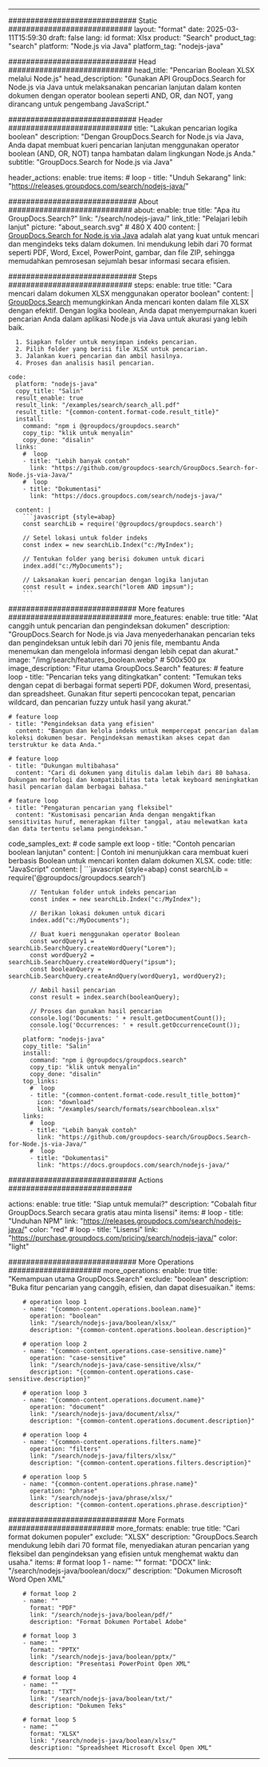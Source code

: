 
---
############################# Static ############################
layout: "format"
date:  2025-03-11T15:59:30
draft: false
lang: id
format: Xlsx
product: "Search"
product_tag: "search"
platform: "Node.js via Java"
platform_tag: "nodejs-java"

############################# Head ############################
head_title: "Pencarian Boolean XLSX melalui Node.js"
head_description: "Gunakan API GroupDocs.Search for Node.js via Java untuk melaksanakan pencarian lanjutan dalam konten dokumen dengan operator boolean seperti AND, OR, dan NOT, yang dirancang untuk pengembang JavaScript."

############################# Header ############################
title: "Lakukan pencarian logika boolean" 
description: "Dengan GroupDocs.Search for Node.js via Java, Anda dapat membuat kueri pencarian lanjutan menggunakan operator boolean (AND, OR, NOT) tanpa hambatan dalam lingkungan Node.js Anda."
subtitle: "GroupDocs.Search for Node.js via Java" 

header_actions:
  enable: true
  items:
    #  loop
    - title: "Unduh Sekarang"
      link: "https://releases.groupdocs.com/search/nodejs-java/"
      
############################# About ############################
about:
    enable: true
    title: "Apa itu GroupDocs.Search?"
    link: "/search/nodejs-java/"
    link_title: "Pelajari lebih lanjut"
    picture: "about_search.svg" # 480 X 400
    content: |
       [GroupDocs.Search for Node.js via Java](/search/nodejs-java/) adalah alat yang kuat untuk mencari dan mengindeks teks dalam dokumen. Ini mendukung lebih dari 70 format seperti PDF, Word, Excel, PowerPoint, gambar, dan file ZIP, sehingga memudahkan pemrosesan sejumlah besar informasi secara efisien.

############################# Steps ############################
steps:
    enable: true
    title: "Cara mencari dalam dokumen XLSX menggunakan operator boolean"
    content: |
      [GroupDocs.Search](/search/nodejs-java/) memungkinkan Anda mencari konten dalam file XLSX dengan efektif. Dengan logika boolean, Anda dapat menyempurnakan kueri pencarian Anda dalam aplikasi Node.js via Java untuk akurasi yang lebih baik.
      
      1. Siapkan folder untuk menyimpan indeks pencarian.
      2. Pilih folder yang berisi file XLSX untuk pencarian.
      3. Jalankan kueri pencarian dan ambil hasilnya.
      4. Proses dan analisis hasil pencarian.
   
    code:
      platform: "nodejs-java"
      copy_title: "Salin"
      result_enable: true
      result_link: "/examples/search/search_all.pdf"
      result_title: "{common-content.format-code.result_title}"
      install:
        command: "npm i @groupdocs/groupdocs.search"
        copy_tip: "klik untuk menyalin"
        copy_done: "disalin"
      links:
        #  loop
        - title: "Lebih banyak contoh"
          link: "https://github.com/groupdocs-search/GroupDocs.Search-for-Node.js-via-Java/"
        #  loop
        - title: "Dokumentasi"
          link: "https://docs.groupdocs.com/search/nodejs-java/"
          
      content: |
        ```javascript {style=abap}
        const searchLib = require('@groupdocs/groupdocs.search')

        // Setel lokasi untuk folder indeks
        const index = new searchLib.Index("c:/MyIndex");

        // Tentukan folder yang berisi dokumen untuk dicari
        index.add("c:/MyDocuments");

        // Laksanakan kueri pencarian dengan logika lanjutan
        const result = index.search("lorem AND impsum");
        ```            

############################# More features ############################
more_features:
  enable: true
  title: "Alat canggih untuk pencarian dan pengindeksan dokumen"
  description: "GroupDocs.Search for Node.js via Java menyederhanakan pencarian teks dan pengindeksan untuk lebih dari 70 jenis file, membantu Anda menemukan dan mengelola informasi dengan lebih cepat dan akurat."
  image: "/img/search/features_boolean.webp" # 500x500 px
  image_description: "Fitur utama GroupDocs.Search"
  features:
    # feature loop
    - title: "Pencarian teks yang ditingkatkan"
      content: "Temukan teks dengan cepat di berbagai format seperti PDF, dokumen Word, presentasi, dan spreadsheet. Gunakan fitur seperti pencocokan tepat, pencarian wildcard, dan pencarian fuzzy untuk hasil yang akurat."

    # feature loop
    - title: "Pengindeksan data yang efisien"
      content: "Bangun dan kelola indeks untuk mempercepat pencarian dalam koleksi dokumen besar. Pengindeksan memastikan akses cepat dan terstruktur ke data Anda."

    # feature loop
    - title: "Dukungan multibahasa"
      content: "Cari di dokumen yang ditulis dalam lebih dari 80 bahasa. Dukungan morfologi dan kompatibilitas tata letak keyboard meningkatkan hasil pencarian dalam berbagai bahasa."

    # feature loop
    - title: "Pengaturan pencarian yang fleksibel"
      content: "Kustomisasi pencarian Anda dengan mengaktifkan sensitivitas huruf, menerapkan filter tanggal, atau melewatkan kata dan data tertentu selama pengindeksan."
      
  code_samples_ext:
    # code sample ext loop
    - title: "Contoh pencarian boolean lanjutan"
      content: |
        Contoh ini menunjukkan cara membuat kueri berbasis Boolean untuk mencari konten dalam dokumen XLSX.
      code:
        title: "JavaScript"
        content: |
          ```javascript {style=abap}
          const searchLib = require('@groupdocs/groupdocs.search')
          
          // Tentukan folder untuk indeks pencarian
          const index = new searchLib.Index("c:/MyIndex");
              
          // Berikan lokasi dokumen untuk dicari
          index.add("c:/MyDocuments");

          // Buat kueri menggunakan operator Boolean
          const wordQuery1 = searchLib.SearchQuery.createWordQuery("Lorem");
          const wordQuery2 = searchLib.SearchQuery.createWordQuery("ipsum");
          const booleanQuery = searchLib.SearchQuery.createAndQuery(wordQuery1, wordQuery2);

          // Ambil hasil pencarian
          const result = index.search(booleanQuery);
          
          // Proses dan gunakan hasil pencarian
          console.log('Documents: ' + result.getDocumentCount());
          console.log('Occurrences: ' + result.getOccurrenceCount());
          ```
        platform: "nodejs-java"
        copy_title: "Salin"
        install:
          command: "npm i @groupdocs/groupdocs.search"
          copy_tip: "klik untuk menyalin"
          copy_done: "disalin"
        top_links:
          #  loop
          - title: "{common-content.format-code.result_title_bottom}"
            icon: "download"
            link: "/examples/search/formats/searchboolean.xlsx"
        links:
          #  loop
          - title: "Lebih banyak contoh"
            link: "https://github.com/groupdocs-search/GroupDocs.Search-for-Node.js-via-Java/"
          #  loop
          - title: "Dokumentasi"
            link: "https://docs.groupdocs.com/search/nodejs-java/"
            

            


############################# Actions ############################

actions:
  enable: true
  title: "Siap untuk memulai?"
  description: "Cobalah fitur GroupDocs.Search secara gratis atau minta lisensi"
  items:
    #  loop
    - title: "Unduhan NPM"
      link: "https://releases.groupdocs.com/search/nodejs-java/"
      color: "red"
        #  loop
    - title: "Lisensi"
      link: "https://purchase.groupdocs.com/pricing/search/nodejs-java/"
      color: "light"


############################# More Operations #####################
more_operations:
    enable: true
    title: "Kemampuan utama GroupDocs.Search"
    exclude: "boolean"
    description: "Buka fitur pencarian yang canggih, efisien, dan dapat disesuaikan."
    items: 
          
        # operation loop 1
        - name: "{common-content.operations.boolean.name}"
          operation: "boolean"
          link: "/search/nodejs-java/boolean/xlsx/"
          description: "{common-content.operations.boolean.description}"

        # operation loop 2
        - name: "{common-content.operations.case-sensitive.name}"
          operation: "case-sensitive"
          link: "/search/nodejs-java/case-sensitive/xlsx/"
          description: "{common-content.operations.case-sensitive.description}"

        # operation loop 3
        - name: "{common-content.operations.document.name}"
          operation: "document"
          link: "/search/nodejs-java/document/xlsx/"
          description: "{common-content.operations.document.description}"

        # operation loop 4
        - name: "{common-content.operations.filters.name}"
          operation: "filters"
          link: "/search/nodejs-java/filters/xlsx/"
          description: "{common-content.operations.filters.description}"

        # operation loop 5
        - name: "{common-content.operations.phrase.name}"
          operation: "phrase"
          link: "/search/nodejs-java/phrase/xlsx/"
          description: "{common-content.operations.phrase.description}"
          
        
          
############################# More Formats ########################
more_formats:
    enable: true
    title: "Cari format dokumen populer"
    exclude: "XLSX"
    description: "GroupDocs.Search mendukung lebih dari 70 format file, menyediakan aturan pencarian yang fleksibel dan pengindeksan yang efisien untuk menghemat waktu dan usaha."
    items: 
        # format loop 1
        - name: ""
          format: "DOCX"
          link: "/search/nodejs-java/boolean/docx/"
          description: "Dokumen Microsoft Word Open XML"
          
        # format loop 2
        - name: ""
          format: "PDF"
          link: "/search/nodejs-java/boolean/pdf/"
          description: "Format Dokumen Portabel Adobe"
          
        # format loop 3
        - name: ""
          format: "PPTX"
          link: "/search/nodejs-java/boolean/pptx/"
          description: "Presentasi PowerPoint Open XML"

        # format loop 4
        - name: ""
          format: "TXT"
          link: "/search/nodejs-java/boolean/txt/"
          description: "Dokumen Teks"
          
        # format loop 5
        - name: ""
          format: "XLSX"
          link: "/search/nodejs-java/boolean/xlsx/"
          description: "Spreadsheet Microsoft Excel Open XML"
  

---
